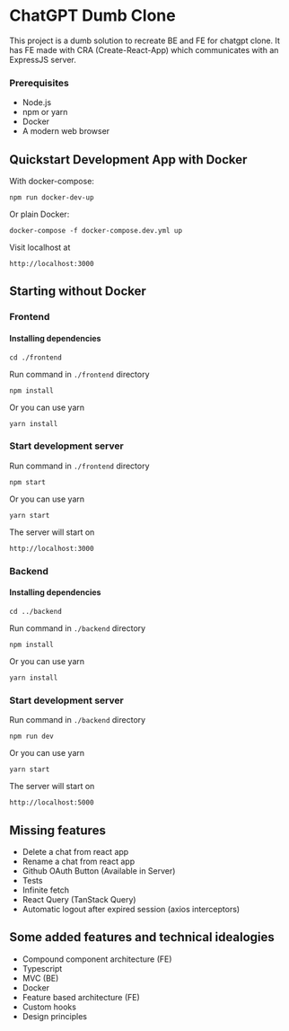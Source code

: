 # ChatGPT Dumb Clone

This project is a dumb solution to recreate BE and FE for chatgpt clone. It has FE made with CRA (Create-React-App) which communicates with an ExpressJS server.

### Prerequisites

- Node.js
- npm or yarn
- Docker
- A modern web browser

## Quickstart Development App with Docker

With docker-compose:

```
npm run docker-dev-up
```

Or plain Docker:

```
docker-compose -f docker-compose.dev.yml up
```

Visit localhost at

```
http://localhost:3000
```

## Starting without Docker

### Frontend

#### Installing dependencies

```
cd ./frontend
```

Run command in `./frontend` directory

```
npm install
```

Or you can use yarn

```
yarn install
```

### Start development server

Run command in `./frontend` directory

```
npm start
```

Or you can use yarn

```
yarn start
```

The server will start on

```
http://localhost:3000
```

### Backend

#### Installing dependencies

```
cd ../backend
```

Run command in `./backend` directory

```
npm install
```

Or you can use yarn

```
yarn install
```

### Start development server

Run command in `./backend` directory

```
npm run dev
```

Or you can use yarn

```
yarn start
```

The server will start on

```
http://localhost:5000
```

## Missing features

- Delete a chat from react app
- Rename a chat from react app
- Github OAuth Button (Available in Server)
- Tests
- Infinite fetch
- React Query (TanStack Query)
- Automatic logout after expired session (axios interceptors)

## Some added features and technical idealogies

- Compound component architecture (FE)
- Typescript
- MVC (BE)
- Docker
- Feature based architecture (FE)
- Custom hooks
- Design principles
